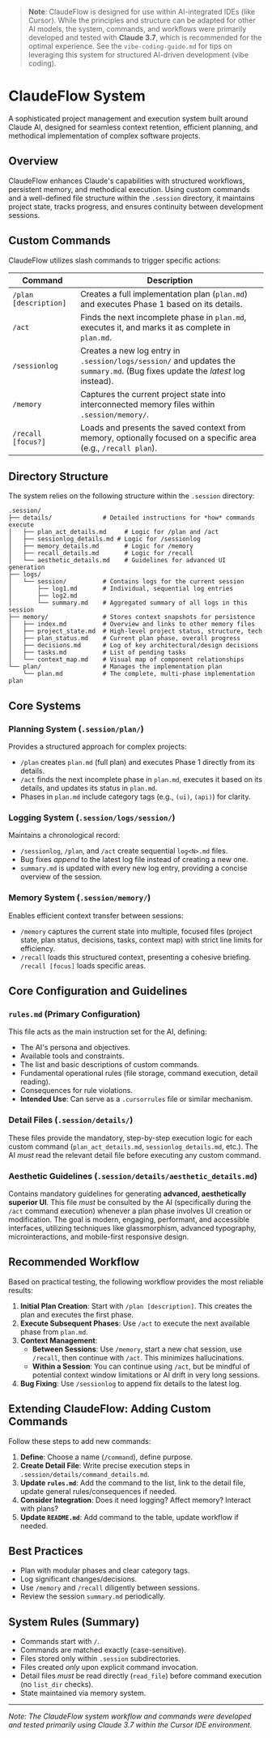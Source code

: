 > **Note**: ClaudeFlow is designed for use within AI-integrated IDEs (like Cursor). While the principles and structure can be adapted for other AI models, the system, commands, and workflows were primarily developed and tested with **Claude 3.7**, which is recommended for the optimal experience. See the `vibe-coding-guide.md` for tips on leveraging this system for structured AI-driven development (vibe coding).

# ClaudeFlow System

A sophisticated project management and execution system built around Claude AI, designed for seamless context retention, efficient planning, and methodical implementation of complex software projects.

## Overview

ClaudeFlow enhances Claude's capabilities with structured workflows, persistent memory, and methodical execution. Using custom commands and a well-defined file structure within the `.session` directory, it maintains project state, tracks progress, and ensures continuity between development sessions.

## Custom Commands

ClaudeFlow utilizes slash commands to trigger specific actions:

| Command | Description |
|---------|-------------|
| `/plan [description]` | Creates a full implementation plan (`plan.md`) and executes Phase 1 based on its details. |
| `/act` | Finds the next incomplete phase in `plan.md`, executes it, and marks it as complete in `plan.md`. |
| `/sessionlog` | Creates a new log entry in `.session/logs/session/` and updates the `summary.md`. (Bug fixes update the *latest* log instead). |
| `/memory` | Captures the current project state into interconnected memory files within `.session/memory/`. |
| `/recall [focus?]` | Loads and presents the saved context from memory, optionally focused on a specific area (e.g., `/recall plan`). |

## Directory Structure

The system relies on the following structure within the `.session` directory:

```
.session/
├── details/              # Detailed instructions for *how* commands execute
│   ├── plan_act_details.md     # Logic for /plan and /act
│   ├── sessionlog_details.md # Logic for /sessionlog
│   ├── memory_details.md       # Logic for /memory
│   ├── recall_details.md       # Logic for /recall
│   └── aesthetic_details.md    # Guidelines for advanced UI generation
├── logs/
│   └── session/          # Contains logs for the current session
│       ├── log1.md       # Individual, sequential log entries
│       ├── log2.md
│       └── summary.md    # Aggregated summary of all logs in this session
├── memory/               # Stores context snapshots for persistence
│   ├── index.md          # Overview and links to other memory files
│   ├── project_state.md  # High-level project status, structure, tech
│   ├── plan_status.md    # Current plan phase, overall progress
│   ├── decisions.md      # Log of key architectural/design decisions
│   ├── tasks.md          # List of pending tasks
│   └── context_map.md    # Visual map of component relationships
└── plan/                 # Manages the implementation plan
    └── plan.md           # The complete, multi-phase implementation plan
```

## Core Systems

### Planning System (`.session/plan/`)
Provides a structured approach for complex projects:
*   `/plan` creates `plan.md` (full plan) and executes Phase 1 directly from its details.
*   `/act` finds the next incomplete phase in `plan.md`, executes it based on its details, and updates its status in `plan.md`.
*   Phases in `plan.md` include category tags (e.g., `(ui)`, `(api)`) for clarity.

### Logging System (`.session/logs/session/`)
Maintains a chronological record:
*   `/sessionlog`, `/plan`, and `/act` create sequential `log<N>.md` files.
*   Bug fixes *append* to the latest log file instead of creating a new one.
*   `summary.md` is updated with every new log entry, providing a concise overview of the session.

### Memory System (`.session/memory/`)
Enables efficient context transfer between sessions:
*   `/memory` captures the current state into multiple, focused files (project state, plan status, decisions, tasks, context map) with strict line limits for efficiency.
*   `/recall` loads this structured context, presenting a cohesive briefing. `/recall [focus]` loads specific areas.

## Core Configuration and Guidelines

### `rules.md` (Primary Configuration)
This file acts as the main instruction set for the AI, defining:
*   The AI's persona and objectives.
*   Available tools and constraints.
*   The list and basic descriptions of custom commands.
*   Fundamental operational rules (file storage, command execution, detail reading).
*   Consequences for rule violations.
*   **Intended Use**: Can serve as a `.cursorrules` file or similar mechanism.

### Detail Files (`.session/details/`)
These files provide the mandatory, step-by-step execution logic for each custom command (`plan_act_details.md`, `sessionlog_details.md`, etc.). The AI *must* read the relevant detail file before executing any custom command.

### Aesthetic Guidelines (`.session/details/aesthetic_details.md`)
Contains mandatory guidelines for generating **advanced, aesthetically superior UI**. This file *must* be consulted by the AI (specifically during the `/act` command execution) whenever a plan phase involves UI creation or modification. The goal is modern, engaging, performant, and accessible interfaces, utilizing techniques like glassmorphism, advanced typography, microinteractions, and mobile-first responsive design.

## Recommended Workflow

Based on practical testing, the following workflow provides the most reliable results:

1.  **Initial Plan Creation**: Start with `/plan [description]`. This creates the plan and executes the first phase.
2.  **Execute Subsequent Phases**: Use `/act` to execute the next available phase from `plan.md`.
3.  **Context Management**:
    *   **Between Sessions**: Use `/memory`, start a new chat session, use `/recall`, then continue with `/act`. This minimizes hallucinations.
    *   **Within a Session**: You can continue using `/act`, but be mindful of potential context window limitations or AI drift in very long sessions.
4.  **Bug Fixing**: Use `/sessionlog` to append fix details to the latest log.

## Extending ClaudeFlow: Adding Custom Commands

Follow these steps to add new commands:
1.  **Define**: Choose a name (`/command`), define purpose.
2.  **Create Detail File**: Write precise execution steps in `.session/details/command_details.md`.
3.  **Update `rules.md`**: Add the command to the list, link to the detail file, update general rules/consequences if needed.
4.  **Consider Integration**: Does it need logging? Affect memory? Interact with plans?
5.  **Update `README.md`**: Add command to the table, update workflow if needed.

## Best Practices

- Plan with modular phases and clear category tags.
- Log significant changes/decisions.
- Use `/memory` and `/recall` diligently between sessions.
- Review the session `summary.md` periodically.

## System Rules (Summary)
- Commands start with `/`.
- Commands are matched exactly (case-sensitive).
- Files stored only within `.session` subdirectories.
- Files created *only* upon explicit command invocation.
- Detail files *must* be read directly (`read_file`) before command execution (no `list_dir` checks).
- State maintained via memory system. 

---
*Note: The ClaudeFlow system workflow and commands were developed and tested primarily using Claude 3.7 within the Cursor IDE environment.* 